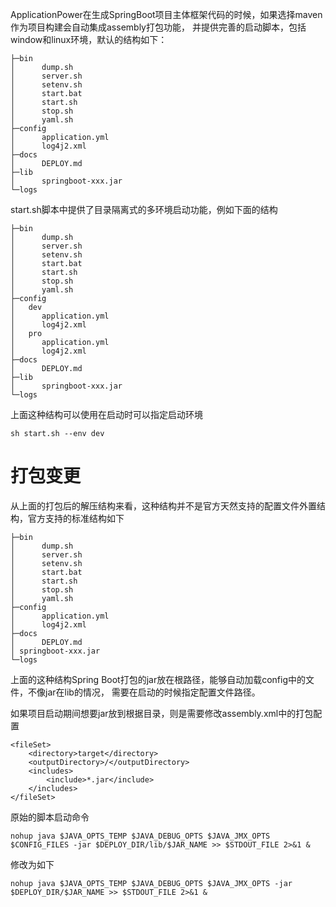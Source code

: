 ApplicationPower在生成SpringBoot项目主体框架代码的时候，如果选择maven作为项目构建会自动集成assembly打包功能，
并提供完善的启动脚本，包括window和linux环境，默认的结构如下：
```
├─bin
│      dump.sh
│      server.sh
│      setenv.sh
│      start.bat
│      start.sh
│      stop.sh
│      yaml.sh   
├─config
│      application.yml
│      log4j2.xml
├─docs
│      DEPLOY.md
├─lib
│      springboot-xxx.jar  
└─logs
```
start.sh脚本中提供了目录隔离式的多环境启动功能，例如下面的结构
```
├─bin
│      dump.sh
│      server.sh
│      setenv.sh
│      start.bat
│      start.sh
│      stop.sh
│      yaml.sh   
├─config
│   dev
│      application.yml
│      log4j2.xml
│   pro
│      application.yml
│      log4j2.xml    
├─docs
│      DEPLOY.md
├─lib
│      springboot-xxx.jar  
└─logs
```
上面这种结构可以使用在启动时可以指定启动环境
```
sh start.sh --env dev
```
# 打包变更
从上面的打包后的解压结构来看，这种结构并不是官方天然支持的配置文件外置结构，官方支持的标准结构如下
```
├─bin
│      dump.sh
│      server.sh
│      setenv.sh
│      start.bat
│      start.sh
│      stop.sh
│      yaml.sh   
├─config
│      application.yml
│      log4j2.xml   
├─docs
│      DEPLOY.md
│ springboot-xxx.jar  
└─logs
```
上面的这种结构Spring Boot打包的jar放在根路径，能够自动加载config中的文件，不像jar在lib的情况，
需要在启动的时候指定配置文件路径。

如果项目启动期间想要jar放到根据目录，则是需要修改assembly.xml中的打包配置
```
<fileSet>
    <directory>target</directory>
    <outputDirectory>/</outputDirectory>
    <includes>
        <include>*.jar</include>
    </includes>
</fileSet>
```
原始的脚本启动命令
```aidl
nohup java $JAVA_OPTS_TEMP $JAVA_DEBUG_OPTS $JAVA_JMX_OPTS $CONFIG_FILES -jar $DEPLOY_DIR/lib/$JAR_NAME >> $STDOUT_FILE 2>&1 &
```
修改为如下
```aidl
nohup java $JAVA_OPTS_TEMP $JAVA_DEBUG_OPTS $JAVA_JMX_OPTS -jar $DEPLOY_DIR/$JAR_NAME >> $STDOUT_FILE 2>&1 &
```
